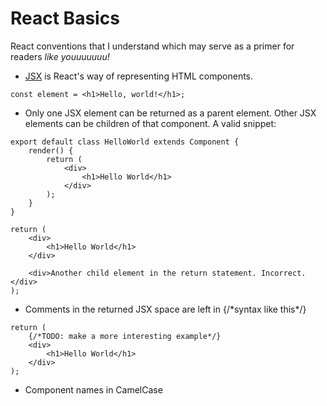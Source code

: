 # React Basics

React conventions that I understand which may serve as a primer for readers *like youuuuuuu!*

* [JSX](https://reactjs.org/docs/introducing-jsx.html) is React's way of representing HTML components. 

```JSX
const element = <h1>Hello, world!</h1>;
```

* Only one JSX element can be returned as a parent element. Other JSX elements can be children of that component. A valid snippet:
  
```JSX
export default class HelloWorld extends Component {
	render() {
		return (
            <div>
                <h1>Hello World</h1>
			</div>
		);
	}
}
```

```JSX
return (
    <div>
        <h1>Hello World</h1>
    </div>

    <div>Another child element in the return statement. Incorrect.</div>
);

```
* Comments in the returned JSX space are left in {/\*syntax like this\*/}
```JSX
return (
    {/*TODO: make a more interesting example*/}
    <div>
        <h1>Hello World</h1>
	</div>
);
```

* Component names in CamelCase